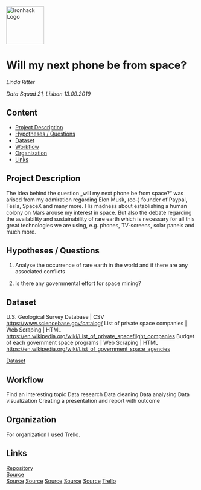 <img src="https://bit.ly/2VnXWr2" alt="Ironhack Logo" width="100"/>

# Will my next phone be from space?
*Linda Ritter*

*Data Squad 21, Lisbon 13.09.2019*

## Content
- [Project Description](#project-description)
- [Hypotheses / Questions](#hypotheses-/-questions)
- [Dataset](#dataset)
- [Workflow](#workflow)
- [Organization](#organization)
- [Links](#links)

<a name="project-description"></a>

## Project Description
The idea behind the question „will my next phone be from space?“ was arised from my admiration regarding Elon Musk, (co-) founder of Paypal, Tesla, SpaceX and many more. His madness about establishing a human colony on Mars arouse my interest in space. But also the debate regarding the availability and sustainability of rare earth which is necessary for all this great technologies we are using, e.g. phones, TV-screens, solar panels and much more. 

<a name="hypotheses-/-questions"></a>

## Hypotheses / Questions

1. Analyse the occurrence of rare earth in the world and if there are any associated conflicts

2. Is there any governmental effort for space mining?


<a name="dataset"></a>

## Dataset
U.S. Geological Survey Database | CSV
https://www.sciencebase.gov/catalog/
List of private space companies | Web Scraping | HTML
https://en.wikipedia.org/wiki/List_of_private_spaceflight_companies
Budget of each government space programs  | Web Scraping | HTML
https://en.wikipedia.org/wiki/List_of_government_space_agencies

[Dataset]() 

<a name="workflow"></a>

## Workflow
Find an interesting topic
Data research
Data cleaning
Data analysing
Data visualization
Creating a presentation and report with outcome

<a name="organization"></a>

## Organization
For organization I used Trello.

<a name="links"></a>

## Links

[Repository](https://github.com/LindaRit/Project-Week-4/edit/master/your-project)  
[Source](https://www.sciencebase.gov/catalog/)  
[Source](https://pubs.usgs.gov/of/2017/1041/ofr20171041.pdf)
[Source](https://www.forbes.com/sites/cognitiveworld/2019/05/13/the-race-to-mine-space/#231992a91a70)
[Source](https://en.wikipedia.org/wiki/List_of_private_spaceflight_companies)
[Source](https://en.wikipedia.org/wiki/List_of_government_space_agencies)
[Source](https://www.nasa.gov/directorates/spacetech/niac/2019_Phase_I_Phase_II/Mini_Bee_Prototype/)
[Trello](https://trello.com/b/n6Pqk9TE/project-4)  
